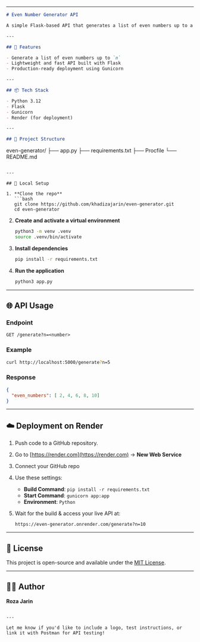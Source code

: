 

---

```markdown
# Even Number Generator API

A simple Flask-based API that generates a list of even numbers up to a given number `n`. Deployed on [Render](https://render.com).

---

## 🚀 Features

- Generate a list of even numbers up to `n`
- Lightweight and fast API built with Flask
- Production-ready deployment using Gunicorn

---

## 📦 Tech Stack

- Python 3.12
- Flask
- Gunicorn
- Render (for deployment)

---

## 📁 Project Structure

```

even-generator/
├── app.py
├── requirements.txt
├── Procfile
└── README.md

````

---

## 🔧 Local Setup

1. **Clone the repo**
   ```bash
   git clone https://github.com/khadizajarin/even-generator.git
   cd even-generator
````

2. **Create and activate a virtual environment**

   ```bash
   python3 -m venv .venv
   source .venv/bin/activate
   ```

3. **Install dependencies**

   ```bash
   pip install -r requirements.txt
   ```

4. **Run the application**

   ```bash
   python3 app.py
   ```

---

## 🌐 API Usage

### Endpoint

```
GET /generate?n=<number>
```

### Example

```bash
curl http://localhost:5000/generate?n=5
```

### Response

```json
{
  "even_numbers": [ 2, 4, 6, 8, 10]
}
```

---

## ☁️ Deployment on Render

1. Push code to a GitHub repository.
2. Go to [https://render.com](https://render.com) → **New Web Service**
3. Connect your GitHub repo
4. Use these settings:

   * **Build Command**: `pip install -r requirements.txt`
   * **Start Command**: `gunicorn app:app`
   * **Environment**: `Python`
5. Wait for the build & access your live API at:

   ```
   https://even-generator.onrender.com/generate?n=10
   ```

---

## 📜 License

This project is open-source and available under the [MIT License](LICENSE).

---

## 👩‍💻 Author

**Roza Jarin**


```

---

Let me know if you'd like to include a logo, test instructions, or link it with Postman for API testing!
```
